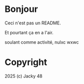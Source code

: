 # Bonjour

Ceci n'est pas un README.

Et pourtant ça en a l'air.

soulant comme activité, nulxc wxwc 

# Copyright

2025 (c) Jacky 48
